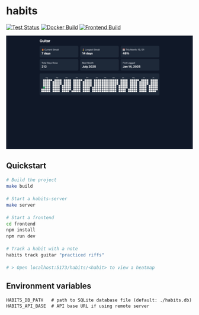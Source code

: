 # habits

[![Test Status](https://github.com/brk3/habits/actions/workflows/test.yml/badge.svg)](https://github.com/brk3/habits/actions/workflows/test.yml)
[![Docker Build](https://github.com/brk3/habits/actions/workflows/docker-latest.yml/badge.svg)](https://github.com/brk3/habits/actions/workflows/docker.yml)
[![Frontend Build](https://github.com/brk3/habits/actions/workflows/frontend-docker-latest.yml/badge.svg)](https://github.com/brk3/habits/actions/workflows/frontend.yml)

![Screenshot](./frontend.png)

## Quickstart
```bash
# Build the project
make build

# Start a habits-server
make server

# Start a frontend
cd frontend
npm install
npm run dev

# Track a habit with a note
habits track guitar "practiced riffs"

# > Open localhost:5173/habits/<habit> to view a heatmap
```

## Environment variables
```
HABITS_DB_PATH   # path to SQLite database file (default: ./habits.db)
HABITS_API_BASE  # API base URL if using remote server
```
